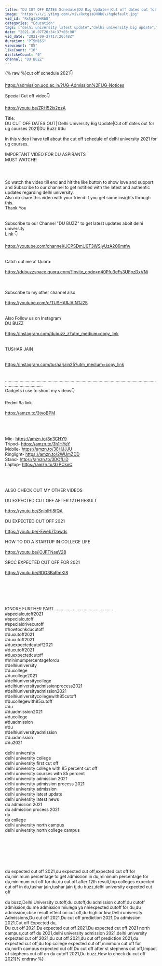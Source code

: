```yaml
---
title: "DU CUT OFF DATES Schedule|DU Big Update🔥|Cut off dates out for ug courses 2021|DU Buzz #du #ducutoff"
image: "https:\/\/i.ytimg.com\/vi\/Rxtg1aOHRb8\/hqdefault.jpg"
vid_id: "Rxtg1aOHRb8"
categories: "Education"
tags: ["delhi university latest update","delhi university big update","cut off dates du 2021"]
date: "2021-10-07T20:34:37+03:00"
vid_date: "2021-09-27T17:20:48Z"
duration: "PT5M16S"
viewcount: "85"
likeCount: "10"
dislikeCount: "0"
channel: "DU BUZZ"
---
```

{% raw %}cut off schedule 2021👇<br /><br /><a rel="nofollow" target="blank" href="https://admission.uod.ac.in/?UG-Admission%2FUG-Notices">https://admission.uod.ac.in/?UG-Admission%2FUG-Notices</a><br /><br />Special Cut off video👇<br /><br /><a rel="nofollow" target="blank" href="https://youtu.be/ZRH52ix2pzA">https://youtu.be/ZRH52ix2pzA</a><br /><br />Title:<br />DU CUT OFF DATES OUT| Delhi University Big Update|Cut off dates out for ug courses 2021|DU Buzz #du<br /><br />in this video i have tell about the cut off schedule of delhi university 2021 for ug courses.<br /><br />IMPORTANT VIDEO FOR DU ASPIRANTS<br />MUST WATCH❗❗<br /><br /><br /><br />So watch the video till end and hit the like button to show love and support and Subscribe to our channel to get notified with the latest and authentic updates regarding delhi university. <br />Also do share this video with your friend if you get some insights through this.<br />Thank You<br /><br /><br />Subscribe to our Channel &quot;DU BUZZ&quot; to get latest updates aboit delhi university<br />Link 👇<br /><br /><a rel="nofollow" target="blank" href="https://youtube.com/channel/UCPSDmU0T3WSjyUzA206mtfw">https://youtube.com/channel/UCPSDmU0T3WSjyUzA206mtfw</a><br /><br /><br />Catch out me at Quora:<br /><br /><a rel="nofollow" target="blank" href="https://dubuzzspace.quora.com/?invite_code=n40Pfu3eFs3UFpzDxVNi">https://dubuzzspace.quora.com/?invite_code=n40Pfu3eFs3UFpzDxVNi</a><br /><br /><br /><br />Subscribe to my other channel also<br /><br /><a rel="nofollow" target="blank" href="https://youtube.com/c/TUSHARJAINTJ25">https://youtube.com/c/TUSHARJAINTJ25</a><br /><br /><br />Also Follow us on Instagram <br />DU BUZZ<br /><br /><a rel="nofollow" target="blank" href="https://instagram.com/dubuzz_z?utm_medium=copy_link">https://instagram.com/dubuzz_z?utm_medium=copy_link</a><br /><br /><br />TUSHAR JAIN<br /><br /><br /><a rel="nofollow" target="blank" href="https://instagram.com/tusharjain25?utm_medium=copy_link">https://instagram.com/tusharjain25?utm_medium=copy_link</a><br /><br /><br />...........................................................................................................................................................<br />Gadgets i use to shoot my videos👇<br /><br />Redmi 9a link<br /><br /><a rel="nofollow" target="blank" href="https://amzn.to/3tyoBPM">https://amzn.to/3tyoBPM</a><br /><br /><br /><br /><br />Mic- <a rel="nofollow" target="blank" href="https://amzn.to/3n3CHY9">https://amzn.to/3n3CHY9</a><br />Tripod- <a rel="nofollow" target="blank" href="https://amzn.to/3h1HYeY">https://amzn.to/3h1HYeY</a><br />Mobile- <a rel="nofollow" target="blank" href="https://amzn.to/38HJJJU">https://amzn.to/38HJJJU</a><br />Ringlight- <a rel="nofollow" target="blank" href="https://amzn.to/2WUmZDD">https://amzn.to/2WUmZDD</a> <br />Stand- <a rel="nofollow" target="blank" href="https://amzn.to/3DOfLlD">https://amzn.to/3DOfLlD</a><br />Laptop- <a rel="nofollow" target="blank" href="https://amzn.to/3zPCknC">https://amzn.to/3zPCknC</a><br /><br /><br /><br /><br />ALSO CHECK OUT MY OTHER VIDEOS<br /><br />DU EXPECTED CUT OFF AFTER 12TH RESULT<br /><br /><a rel="nofollow" target="blank" href="https://youtu.be/SniblHI8fQA">https://youtu.be/SniblHI8fQA</a><br /><br />DU EXPECTED CUT OFF 2021<br /><br /><a rel="nofollow" target="blank" href="https://youtu.be/-Eweb7Dawds">https://youtu.be/-Eweb7Dawds</a><br /><br />HOW TO DO A STARTUP IN COLLEGE LIFE<br /><br /><a rel="nofollow" target="blank" href="https://youtu.be/jOJFTNaeV28">https://youtu.be/jOJFTNaeV28</a><br /><br />SRCC EXPECTED CUT OFF FOR 2021<br /><br /><a rel="nofollow" target="blank" href="https://youtu.be/RDG3BaRmKI8">https://youtu.be/RDG3BaRmKI8</a><br /><br /><br /><br /><br /><br /><br />IGNORE FURTHER PART.................................................<br />#specialcutoff2021<br />#specialcutoff<br />#specialdrivecuroff<br />#howtochkducutoff<br />#ducutoff2021<br />#ducutoff2021<br />#duexpectedcutoff2021<br />#ducutoff2021<br />#duexpectedcutoff<br />#minimumpercentagefordu<br />#delhiuniversity<br />#ducollege<br />#ducollege2021<br />#delhiuniversitycollege<br />#delhiuniversityadmissionprocess2021<br />#delhiuniversityadmission2021<br />#delhiuniversitycollegewith85cutoff<br />#ducollegewith85cutoff<br />#du<br />#duadmission2021<br />#ducollege<br />#duadmission<br />#du<br />#delhiuniversityadmission<br />#duadmission<br />#du2021<br /><br />delhi university<br />delhi university college<br />delhi university first cut off<br />delhi university college with 85 percent cut off<br />delhi university courses with 85 percent<br />delhi university admission 2021<br />delhi university admission process 2021<br />delhi university admission<br />delhi university latest update<br />delhi university latest news<br />du admission 2021<br />du admission process 2021<br />du <br />du college<br />delhi university north campus<br />delhi university north college campus<br /><br /><br /><br /><br /><br /><br /><br />du expected cut off 2021,du expected cut off,expected cut off for du,minimum percentage to get admission in du,minimum percentage for du,minimum cut off for du,du cut off after 12th result,top colleges expected cut off in du,tushar jain,tushar jain tj,du buzz,delhi university expected cut off<br /><br />du buzz,Delhi University cutoff,du cutoff,du admission cutoff,du cutoff admission,du me admission miulega ya nhiexpected cutoff for du,du admission,cbse result effect on cut off,du high or low,Delhi university Admissions,Du cut off 2021,Du cut off prediction 2021,Du admission 2021,Cut off Expected du,<br />Du cut off 2021,Du expected cut off 2021,Du expected cut off 2021 north campus,cut off du 2021,delhi university admission 2021,delhi university expected cut off 2021,du cut off 2021,du cut off prediction 2021,du expected cut off,du top college expected cut off,minimum cut off for du,north campus expected cut off,Du cut off after st stephens cut off,Impact of stephens cut off on du cutoff 2021,Du buzz,How to check du cut off 2021{% endraw %}
